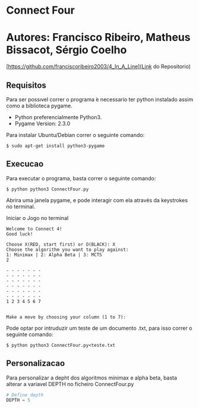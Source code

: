 # Connect Four
# Autores: Francisco Ribeiro, Matheus Bissacot, Sérgio Coelho
[https://github.com/franciscoribeiro2003/4_In_A_Line](Link do Repositorio)
## Requisitos
Para ser possıvel correr o programa  ́e necessario ter python instalado assim como a biblioteca pygame.
- Python preferencialmente Python3.
- Pygame Version: 2.3.0

Para instalar Ubuntu/Debian correr o seguinte comando:
```shell
$ sudo apt-get install python3-pygame
```

## Execucao
Para executar o programa, basta correr o seguinte comando:
```shell
$ python python3 ConnectFour.py
```

Abrira uma janela pygame, e pode interagir com ela através da keystrokes no terminal.


Iniciar o Jogo no terminal
```
Welcome to Connect 4!
Good luck!

Choose X(RED, start first) or O(BLACK): X
Choose the algorithm you want to play against:
1: Minimax | 2: Alpha Beta | 3: MCTS
2

- - - - - - - 
- - - - - - - 
- - - - - - - 
- - - - - - - 
- - - - - - - 
- - - - - - - 
1 2 3 4 5 6 7


Make a move by choosing your column (1 to 7): 

```

Pode optar por intruduzir um teste de um documento .txt, para isso correr o seguinte comando:
```shell
$ python python3 ConnectFour.py<teste.txt
```

## Personalizacao
Para personalizar a depht dos algoritmos minimax e alpha beta, basta alterar a variavel DEPTH no ficheiro ConnectFour.py
```python
# Define depth
DEPTH = 5
```

